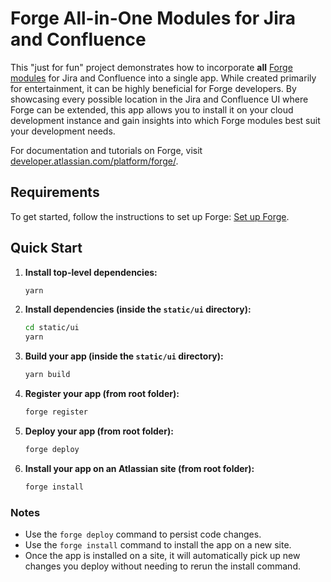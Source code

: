# Forge All-in-One Modules for Jira and Confluence

This "just for fun" project demonstrates how to incorporate **all** [Forge modules](https://developer.atlassian.com/platform/forge/manifest-reference/modules/) for Jira and Confluence into a single app. While created primarily for entertainment, it can be highly beneficial for Forge developers. By showcasing every possible location in the Jira and Confluence UI where Forge can be extended, this app allows you to install it on your cloud development instance and gain insights into which Forge modules best suit your development needs.

For documentation and tutorials on Forge, visit [developer.atlassian.com/platform/forge/](https://developer.atlassian.com/platform/forge).

## Requirements

To get started, follow the instructions to set up Forge: [Set up Forge](https://developer.atlassian.com/platform/forge/set-up-forge/).

## Quick Start

1. **Install top-level dependencies:**
    ```bash
    yarn
    ```

2. **Install dependencies (inside the `static/ui` directory):**
    ```bash
    cd static/ui
    yarn
    ```

3. **Build your app (inside the `static/ui` directory):**
    ```bash
    yarn build
    ```

4. **Register your app (from root folder):**
    ```bash
    forge register
    ```

5. **Deploy your app (from root folder):**
    ```bash
    forge deploy
    ```

6. **Install your app on an Atlassian site (from root folder):**
    ```bash
    forge install
    ```

### Notes
- Use the `forge deploy` command to persist code changes.
- Use the `forge install` command to install the app on a new site.
- Once the app is installed on a site, it will automatically pick up new changes you deploy without needing to rerun the install command.
